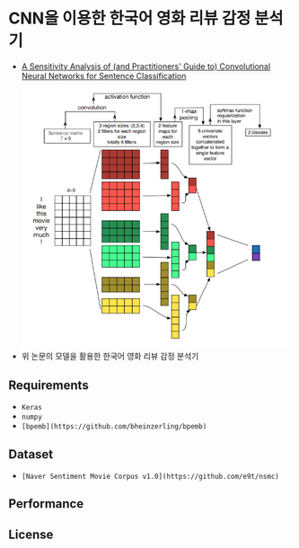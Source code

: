 # CNN을 이용한 한국어 영화 리뷰 감정 분석기
- [A Sensitivity Analysis of (and Practitioners' Guide to) Convolutional Neural Networks for Sentence Classification](https://arxiv.org/abs/1510.03820)
![ex screenshot](./img/model.png)
- 위 논문의 모델을 활용한 한국어 영화 리뷰 감정 분석기


## Requirements
- `Keras`
- `numpy`
- `[bpemb](https://github.com/bheinzerling/bpemb)`
  
  
## Dataset
- `[Naver Sentiment Movie Corpus v1.0](https://github.com/e9t/nsmc)`

## Performance
    
## License
